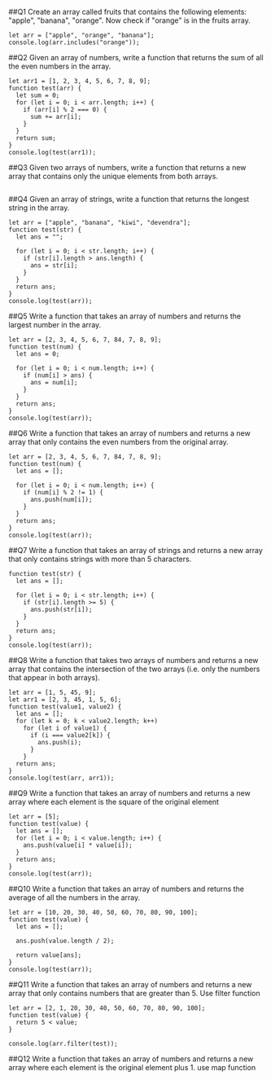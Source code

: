 ##Q1 Create an array called fruits that contains the following elements: "apple", "banana", "orange". Now check if "orange" is in the fruits array.

```
let arr = ["apple", "orange", "banana"];
console.log(arr.includes("orange"));
```

##Q2 Given an array of numbers, write a function that returns the sum of all the even numbers in the array.

```
let arr1 = [1, 2, 3, 4, 5, 6, 7, 8, 9];
function test(arr) {
  let sum = 0;
  for (let i = 0; i < arr.length; i++) {
    if (arr[i] % 2 === 0) {
      sum += arr[i];
    }
  }
  return sum;
}
console.log(test(arr1));

```

##Q3 Given two arrays of numbers, write a function that returns a new array that contains only the unique elements from both arrays.

```

```

##Q4 Given an array of strings, write a function that returns the longest string in the array.

```
let arr = ["apple", "banana", "kiwi", "devendra"];
function test(str) {
  let ans = "";

  for (let i = 0; i < str.length; i++) {
    if (str[i].length > ans.length) {
      ans = str[i];
    }
  }
  return ans;
}
console.log(test(arr));
```

##Q5 Write a function that takes an array of numbers and returns the largest number in the array.

```
let arr = [2, 3, 4, 5, 6, 7, 84, 7, 8, 9];
function test(num) {
  let ans = 0;

  for (let i = 0; i < num.length; i++) {
    if (num[i] > ans) {
      ans = num[i];
    }
  }
  return ans;
}
console.log(test(arr));
```

##Q6 Write a function that takes an array of numbers and returns a new array that only contains the even numbers from the original array.

```
let arr = [2, 3, 4, 5, 6, 7, 84, 7, 8, 9];
function test(num) {
  let ans = [];

  for (let i = 0; i < num.length; i++) {
    if (num[i] % 2 != 1) {
      ans.push(num[i]);
    }
  }
  return ans;
}
console.log(test(arr));
```

##Q7 Write a function that takes an array of strings and returns a new array that only contains strings with more than 5 characters.

```let arr = ["apple", "banana", "kiwi", "devendra"];
function test(str) {
  let ans = [];

  for (let i = 0; i < str.length; i++) {
    if (str[i].length >= 5) {
      ans.push(str[i]);
    }
  }
  return ans;
}
console.log(test(arr));
```

##Q8 Write a function that takes two arrays of numbers and returns a new array that contains the intersection of the two arrays (i.e. only the numbers that appear in both arrays).

```
let arr = [1, 5, 45, 9];
let arr1 = [2, 3, 45, 1, 5, 6];
function test(value1, value2) {
  let ans = [];
  for (let k = 0; k < value2.length; k++)
    for (let i of value1) {
      if (i === value2[k]) {
        ans.push(i);
      }
    }
  return ans;
}
console.log(test(arr, arr1));
```

##Q9 Write a function that takes an array of numbers and returns a new array where each element is the square of the original element

```
let arr = [5];
function test(value) {
  let ans = [];
  for (let i = 0; i < value.length; i++) {
    ans.push(value[i] * value[i]);
  }
  return ans;
}
console.log(test(arr));
```

##Q10 Write a function that takes an array of numbers and returns the average of all the numbers in the array.

```
let arr = [10, 20, 30, 40, 50, 60, 70, 80, 90, 100];
function test(value) {
  let ans = [];

  ans.push(value.length / 2);

  return value[ans];
}
console.log(test(arr));
```

##Q11 Write a function that takes an array of numbers and returns a new array that only contains numbers that are greater than 5. Use filter function

```
let arr = [2, 1, 20, 30, 40, 50, 60, 70, 80, 90, 100];
function test(value) {
  return 5 < value;
}

console.log(arr.filter(test));

```

##Q12 Write a function that takes an array of numbers and returns a new array where each element is the original element plus 1. use map function

```

```
